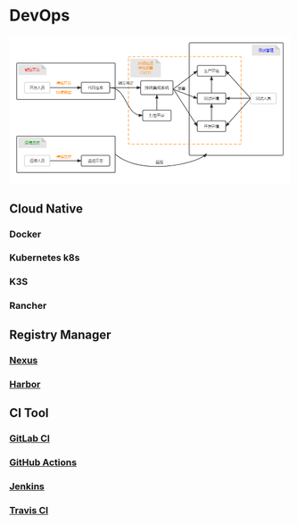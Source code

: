 # DevOps

![DevOps](./assets/DevOps.png)

## Cloud Native

### Docker

### Kubernetes k8s

### K3S

### Rancher

## Registry Manager

### [Nexus](https://www.sonatype.com/products/nexus-repository)

### [Harbor](https://goharbor.io/)

## CI Tool

### [GitLab CI](https://docs.gitlab.com/ee/ci/)

### [GitHub Actions](https://docs.github.com/en/actions)

### [Jenkins](https://www.jenkins.io/)

### [Travis CI](https://www.travis-ci.org/)


